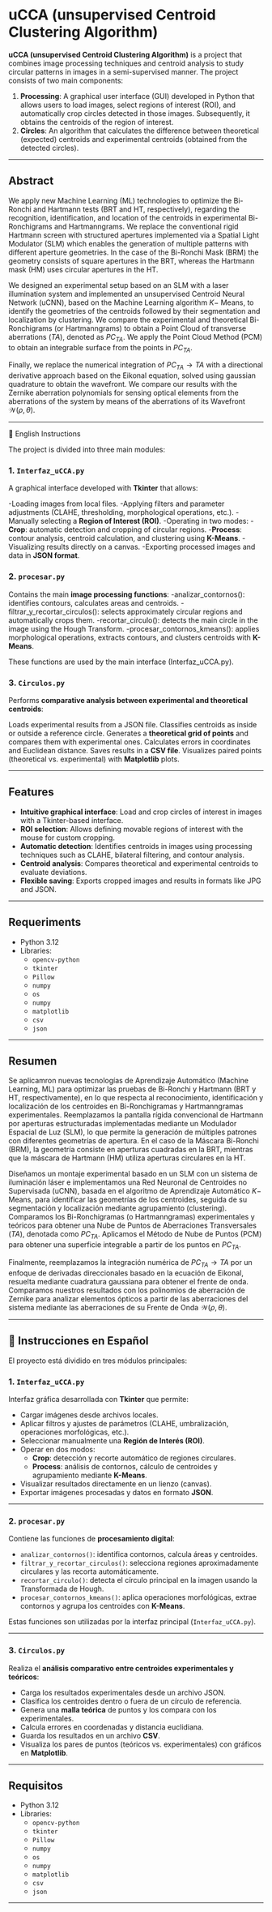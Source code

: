 # uCCA (unsupervised Centroid Clustering Algorithm)

**uCCA (unsupervised Centroid Clustering Algorithm)**  is a project that combines image processing techniques and centroid analysis to study circular patterns in images in a semi-supervised manner. The project consists of two main components:

1. **Processing**: A graphical user interface (GUI) developed in Python that allows users to load images, select regions of interest (ROI), and automatically crop circles detected in those images. Subsequently, it obtains the centroids of the region of interest.
2. **Circles**: An algorithm that calculates the difference between theoretical (expected) centroids and experimental centroids (obtained from the detected circles).
---
## Abstract

We apply new Machine Learning (ML) technologies to optimize the Bi-Ronchi and Hartmann tests (BRT and HT, respectively), regarding the recognition, identification, and location of the centroids in experimental Bi-Ronchigrams and Hartmanngrams. We replace the conventional rigid Hartmann screen with structured apertures implemented via a Spatial Light Modulator (SLM) which enables the generation of multiple patterns with different aperture geometries. In the case of the Bi-Ronchi Mask (BRM) the geometry consists of square apertures in the BRT, whereas the Hartmann mask (HM) uses circular apertures in the HT. 

We designed an experimental setup based on an SLM with a laser illumination system and implemented an unsupervised Centroid Neural Network (uCNN), based on the Machine Learning algorithm $K-$ Means, to identify the geometries of the centroids followed by their segmentation and localization by clustering. We compare the experimental and theoretical Bi-Ronchigrams (or Hartmanngrams) to obtain a Point Cloud of transverse aberrations ($TA$), denoted as $PC_{TA}$. We apply the Point Cloud Method (PCM) to obtain an integrable surface from the points in $PC_{TA}$. 

Finally, we replace the numerical integration of ${PC_{TA}} {\to} {TA}$ with a directional derivative approach based on the Eikonal equation, solved using gaussian quadrature to obtain the wavefront. We compare our results with the Zernike aberration polynomials for sensing optical elements from the aberrations of the system by means of the aberrations of its Wavefront ${\mathcal{W}} ({\rho}, {\theta})$.

---

📄 English Instructions

The project is divided into three main modules:

### 1. `Interfaz_uCCA.py`
A graphical interface developed with **Tkinter** that allows:

-Loading images from local files.
-Applying filters and parameter adjustments (CLAHE, thresholding, morphological operations, etc.).
-Manually selecting a **Region of Interest (ROI)**.
-Operating in two modes:
  -**Crop**: automatic detection and cropping of circular regions.
  -**Process**: contour analysis, centroid calculation, and clustering using **K-Means**.
-Visualizing results directly on a canvas.
-Exporting processed images and data in **JSON format**.


### 2. `procesar.py`
Contains the main **image processing functions**:
  -analizar_contornos(): identifies contours, calculates areas and centroids.
  -filtrar_y_recortar_circulos(): selects approximately circular regions and automatically crops them.
  -recortar_circulo(): detects the main circle in the image using the Hough Transform.
  -procesar_contornos_kmeans(): applies morphological operations, extracts contours, and clusters centroids with **K-Means**.

These functions are used by the main interface (Interfaz_uCCA.py).

### 3. `Circulos.py`
Performs **comparative analysis between experimental and theoretical centroids**:

Loads experimental results from a JSON file.
Classifies centroids as inside or outside a reference circle.
Generates a **theoretical grid of points** and compares them with experimental ones.
Calculates errors in coordinates and Euclidean distance.
Saves results in a **CSV file**.
Visualizes paired points (theoretical vs. experimental) with **Matplotlib** plots.

---


## Features
- **Intuitive graphical interface**: Load and crop circles of interest in images with a Tkinter-based interface.
- **ROI selection**: Allows defining movable regions of interest with the mouse for custom cropping.
- **Automatic detection**: Identifies centroids in images using processing techniques such as CLAHE, bilateral filtering, and contour analysis.
- **Centroid analysis**: Compares theoretical and experimental centroids to evaluate deviations.
- **Flexible saving**: Exports cropped images and results in formats like JPG and JSON.

---

## Requeriments
- Python 3.12
- Libraries:
  - `opencv-python` 
  - `tkinter`
  - `Pillow` 
  - `numpy`
  - `os`
  - `numpy`
  - `matplotlib`
  - `csv`
  - `json`
---
## Resumen

Se aplicamron nuevas tecnologías de Aprendizaje Automático (Machine Learning, ML) para optimizar las pruebas de Bi-Ronchi y Hartmann (BRT y HT, respectivamente), en lo que respecta al reconocimiento, identificación y localización de los centroides en Bi-Ronchigramas y Hartmanngramas experimentales. Reemplazamos la pantalla rígida convencional de Hartmann por aperturas estructuradas implementadas mediante un Modulador Espacial de Luz (SLM), lo que permite la generación de múltiples patrones con diferentes geometrías de apertura. En el caso de la Máscara Bi-Ronchi (BRM), la geometría consiste en aperturas cuadradas en la BRT, mientras que la máscara de Hartmann (HM) utiliza aperturas circulares en la HT.

Diseñamos un montaje experimental basado en un SLM con un sistema de iluminación láser e implementamos una Red Neuronal de Centroides no Supervisada (uCNN), basada en el algoritmo de Aprendizaje Automático $K-$ Means, para identificar las geometrías de los centroides, seguida de su segmentación y localización mediante agrupamiento (clustering). Comparamos los Bi-Ronchigramas (o Hartmanngramas) experimentales y teóricos para obtener una Nube de Puntos de Aberraciones Transversales ($TA$), denotada como $PC_{TA}$. Aplicamos el Método de Nube de Puntos (PCM) para obtener una superficie integrable a partir de los puntos en $PC_{TA}$.

Finalmente, reemplazamos la integración numérica de ${PC_{TA}} \to {TA}$ por un enfoque de derivadas direccionales basado en la ecuación de Eikonal, resuelta mediante cuadratura gaussiana para obtener el frente de onda. Comparamos nuestros resultados con los polinomios de aberración de Zernike para analizar elementos ópticos a partir de las aberraciones del sistema mediante las aberraciones de su Frente de Onda ${\mathcal{W}} ({\rho}, {\theta})$.

---
## 📄 Instrucciones en Español

El proyecto está dividido en tres módulos principales:

### 1. `Interfaz_uCCA.py`
Interfaz gráfica desarrollada con **Tkinter** que permite:
- Cargar imágenes desde archivos locales.  
- Aplicar filtros y ajustes de parámetros (CLAHE, umbralización, operaciones morfológicas, etc.).  
- Seleccionar manualmente una **Región de Interés (ROI)**.  
- Operar en dos modos:
  - **Crop**: detección y recorte automático de regiones circulares.
  - **Process**: análisis de contornos, cálculo de centroides y agrupamiento mediante **K-Means**.
- Visualizar resultados directamente en un lienzo (canvas).
- Exportar imágenes procesadas y datos en formato **JSON**.

---

### 2. `procesar.py`
Contiene las funciones de **procesamiento digital**:
- `analizar_contornos()`: identifica contornos, calcula áreas y centroides.  
- `filtrar_y_recortar_circulos()`: selecciona regiones aproximadamente circulares y las recorta automáticamente.  
- `recortar_circulo()`: detecta el círculo principal en la imagen usando la Transformada de Hough.  
- `procesar_contornos_kmeans()`: aplica operaciones morfológicas, extrae contornos y agrupa los centroides con **K-Means**.

Estas funciones son utilizadas por la interfaz principal (`Interfaz_uCCA.py`).

---

### 3. `Circulos.py`
Realiza el **análisis comparativo entre centroides experimentales y teóricos**:
- Carga los resultados experimentales desde un archivo JSON.  
- Clasifica los centroides dentro o fuera de un círculo de referencia.  
- Genera una **malla teórica** de puntos y los compara con los experimentales.  
- Calcula errores en coordenadas y distancia euclidiana.  
- Guarda los resultados en un archivo **CSV**.  
- Visualiza los pares de puntos (teóricos vs. experimentales) con gráficos en **Matplotlib**.

---
## Requisitos
- Python 3.12
- Libraries:
  - `opencv-python` 
  - `tkinter`
  - `Pillow` 
  - `numpy`
  - `os`
  - `numpy`
  - `matplotlib`
  - `csv`
  - `json`
---


